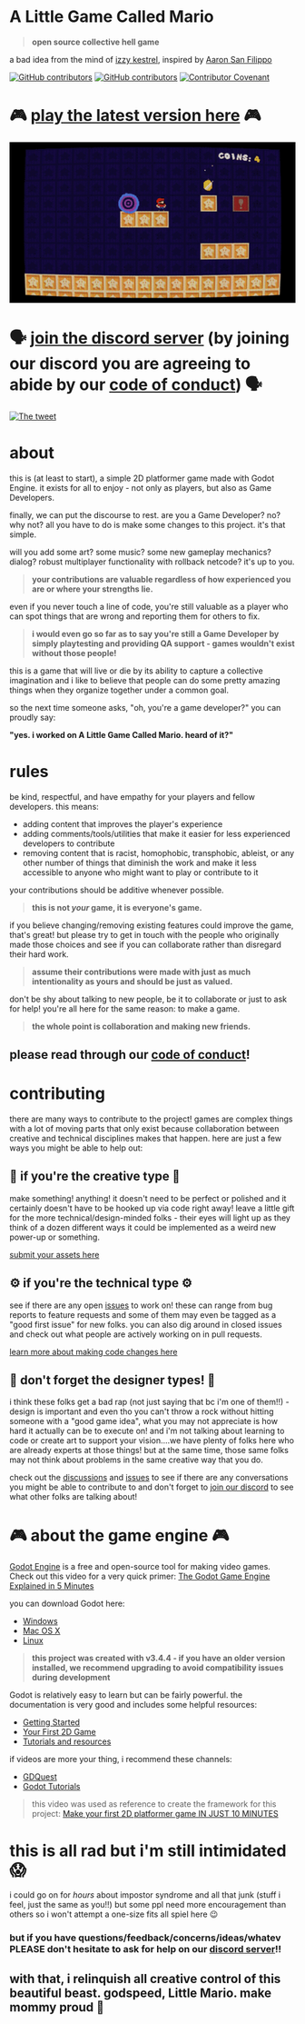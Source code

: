 # A Little Game Called Mario
> **open source collective hell game**

a bad idea from the mind of [izzy kestrel](https://twitter.com/iznaut), inspired by [Aaron San Filippo](https://twitter.com/AeornFlippout)

[![GitHub contributors](https://img.shields.io/github/contributors/iznaut/a-little-game-called-mario.svg)](https://GitHub.com/iznaut/a-little-game-called-mario/graphs/contributors/) [![GitHub contributors](https://img.shields.io/github/workflow/status/iznaut/a-little-game-called-mario/build%20and%20publish.svg)](https://github.com/iznaut/a-little-game-called-mario/actions) [![Contributor Covenant](https://img.shields.io/badge/Contributor%20Covenant-2.1-4baaaa.svg)](code_of_conduct.md)


# 🎮 [play the latest version here](http://play.little-mario.com/) 🎮

[![Screenshot Of A Little Game Called Mario](/.godot_ignore/screenshot.gif)](https://twitter.com/iznaut/status/1508179935977947142)

# 🗣 [join the discord server](http://community.little-mario.com/) (by joining our discord you are agreeing to abide by our [code of conduct](code_of_conduct.md)) 🗣

[![The tweet](.godot_ignore/the_tweet.png)](https://twitter.com/iznaut/status/1508179935977947142)


# about
this is (at least to start), a simple 2D platformer game made with Godot Engine. it exists for all to enjoy - not only as players, but also as Game Developers.

finally, we can put the discourse to rest. are you a Game Developer? no? why not? all you have to do is make some changes to this project. it's that simple.

will you add some art? some music? some new gameplay mechanics? dialog? robust multiplayer functionality with rollback netcode? it's up to you.

> **your contributions are valuable regardless of how experienced you are or where your strengths lie.**

even if you never touch a line of code, you're still valuable as a player who can spot things that are wrong and reporting them for others to fix.

> **i would even go so far as to say you're still a Game Developer by simply playtesting and providing QA support - games wouldn't exist without those people!**

this is a game that will live or die by its ability to capture a collective imagination and i like to believe that people can do some pretty amazing things when they organize together under a common goal.

so the next time someone asks, "oh, you're a game developer?" you can proudly say:

**"yes. i worked on A Little Game Called Mario. heard of it?"**


# rules
be kind, respectful, and have empathy for your players and fellow developers. this means:

- adding content that improves the player's experience
- adding comments/tools/utilities that make it easier for less experienced developers to contribute
- removing content that is racist, homophobic, transphobic, ableist, or any other number of things that diminish the work and make it less accessible to anyone who might want to play or contribute to it

your contributions should be additive whenever possible.

> **this is not *your* game, it is everyone's game.**

if you believe changing/removing existing features could improve the game, that's great! but please try to get in touch with the people who originally made those choices and see if you can collaborate rather than disregard their hard work.

> **assume their contributions were made with just as much intentionality as yours and should be just as valued.**

don't be shy about talking to new people, be it to collaborate or just to ask for help! you're all here for the same reason: to make a game.

> **the whole point is collaboration and making new friends.**

## please read through our [code of conduct](code_of_conduct.md)!


# contributing
there are many ways to contribute to the project! games are complex things with a lot of moving parts that only exist because collaboration between creative and technical disciplines makes that happen. here are just a few ways you might be able to help out:

## 🎨 **if you're the creative type** 🎨
make something! anything! it doesn't need to be perfect or polished and it certainly doesn't have to be hooked up via code right away! leave a little gift for the more technical/design-minded folks - their eyes will light up as they think of a dozen different ways it could be implemented as a weird new power-up or something.

[submit your assets here](http://assets.little-mario.com/)

## ⚙️ **if you're the technical type** ⚙️
see if there are any open [issues](https://github.com/a-little-org-called-mario/a-little-game-called-mario/issues) to work on! these can range from bug reports to feature requests and some of them may even be tagged as a "good first issue" for new folks. you can also dig around in closed issues and check out what people are actively working on in pull requests.

[learn more about making code changes here](https://github.com/a-little-org-called-mario/a-little-game-called-mario/wiki/Contribution-Basics)

## 🤔 **don't forget the designer types!** 🤔
i think these folks get a bad rap (not just saying that bc i'm one of them!!) - design is important and even tho you can't throw a rock without hitting someone with a "good game idea", what you may not appreciate is how hard it actually can be to execute on! and i'm not talking about learning to code or create art to support your vision....we have plenty of folks here who are already experts at those things! but at the same time, those same folks may not think about problems in the same creative way that you do.

check out the [discussions](https://github.com/a-little-org-called-mario/a-little-game-called-mario/discussions) and [issues](https://github.com/a-little-org-called-mario/a-little-game-called-mario/issues) to see if there are any conversations you might be able to contribute to and don't forget to [join our discord](http://community.little-mario.com/) to see what other folks are talking about!


# 🎮 about the game engine 🎮
[Godot Engine](https://godotengine.org/) is a free and open-source tool for making video games. Check out this video for a very quick primer: [The Godot Game Engine Explained in 5 Minutes](https://www.youtube.com/watch?v=KjX5llYZ5eQ)

you can download Godot here:
- [Windows](https://downloads.tuxfamily.org/godotengine/3.4.4/Godot_v3.4.4-stable_win64.exe.zip)
- [Mac OS X](https://downloads.tuxfamily.org/godotengine/3.4.4/Godot_v3.4.4-stable_osx.universal.zip)
- [Linux](https://downloads.tuxfamily.org/godotengine/3.4.4/Godot_v3.4.4-stable_x11.64.zip)

> **this project was created with v3.4.4 - if you have an older version installed, we recommend upgrading to avoid compatibility issues during development**

Godot is relatively easy to learn but can be fairly powerful. the documentation is very good and includes some helpful resources:
- [Getting Started](https://docs.godotengine.org/en/3.4/getting_started/introduction/index.html)
- [Your First 2D Game](https://docs.godotengine.org/en/stable/getting_started/first_2d_game/index.html)
- [Tutorials and resources](https://docs.godotengine.org/en/stable/community/tutorials.html)

if videos are more your thing, i recommend these channels:
- [GDQuest](https://www.youtube.com/channel/UCxboW7x0jZqFdvMdCFKTMsQ)
- [Godot Tutorials](https://www.youtube.com/channel/UCnr9ojBEQGgwbcKsZC-2rIg)

> this video was used as reference to create the framework for this project: [Make your first 2D platformer game IN JUST 10 MINUTES](https://www.youtube.com/watch?v=xFEKIWpd0sU)


# this is all rad but i'm still intimidated 😱
i could go on for _hours_ about impostor syndrome and all that junk (stuff i feel, just the same as you!!) but some ppl need more encouragement than others so i won't attempt a one-size fits all spiel here 😉

### but if you have questions/feedback/concerns/ideas/whatev PLEASE don't hesitate to ask for help on our [discord server](http://community.little-mario.com/)!!

## with that, i relinquish all creative control of this beautiful beast. godspeed, Little Mario. make mommy proud 💖
